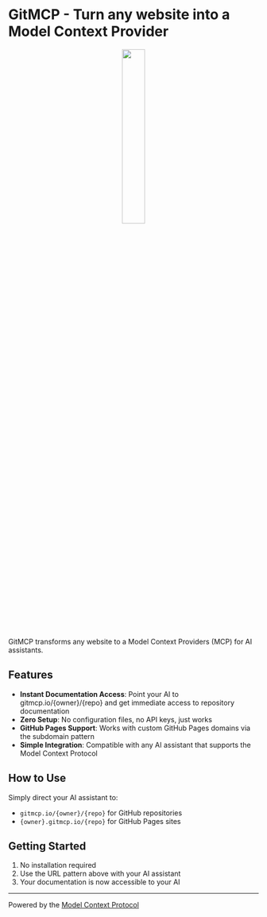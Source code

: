 # GitMCP - Turn any website into a Model Context Provider

<p align="center">
<img src="https://github.com/user-attachments/assets/3a298030-d02a-4e4a-b9ff-fe776a77318b" width=30% height=30%>
</p>
GitMCP transforms any website to a Model Context Providers (MCP) for AI assistants.

## Features

- **Instant Documentation Access**: Point your AI to gitmcp.io/{owner}/{repo} and get immediate access to repository documentation
- **Zero Setup**: No configuration files, no API keys, just works
- **GitHub Pages Support**: Works with custom GitHub Pages domains via the subdomain pattern
- **Simple Integration**: Compatible with any AI assistant that supports the Model Context Protocol

## How to Use

Simply direct your AI assistant to:
- `gitmcp.io/{owner}/{repo}` for GitHub repositories
- `{owner}.gitmcp.io/{repo}` for GitHub Pages sites

## Getting Started

1. No installation required
2. Use the URL pattern above with your AI assistant
3. Your documentation is now accessible to your AI

---

Powered by the [Model Context Protocol](https://modelcontextprotocol.github.io/)
